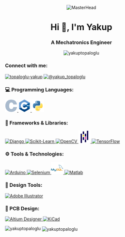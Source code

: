 <p align="center">
  <img src="https://user-images.githubusercontent.com/74038190/212748842-9fcbad5b-6173-4175-8a61-521f3dbb7514.gif" alt="MasterHead">
</p>

<h1 align="center">Hi 👋, I'm Yakup</h1>
<h3 align="center">A Mechatronics Engineer</h3>

<p align="center">
  <img src="https://komarev.com/ghpvc/?username=yakuptopaloglu&label=Profile%20views&color=0e75b6&style=flat" alt="yakuptopaloglu" />
</p>

<h3 align="left">Connect with me:</h3>
<p align="left">
  <a href="https://linkedin.com/in/topaloglu-yakup" target="blank"><img align="center" src="https://raw.githubusercontent.com/rahuldkjain/github-profile-readme-generator/master/src/images/icons/Social/linked-in-alt.svg" alt="topaloglu-yakup" height="30" width="40" /></a>
  <a href="https://www.youtube.com/c/@yakup_topaloglu" target="blank"><img align="center" src="https://raw.githubusercontent.com/rahuldkjain/github-profile-readme-generator/master/src/images/icons/Social/youtube.svg" alt="@yakup_topaloglu" height="30" width="40" /></a>
</p>

<h3 align="left">💻 Programming Languages:</h3>
<p align="left">
  <a href="https://www.cprogramming.com/" target="_blank" rel="noreferrer">
    <img src="https://raw.githubusercontent.com/devicons/devicon/master/icons/c/c-original.svg" alt="C" width="40" height="40"/>
  </a>
  <a href="https://www.w3schools.com/cpp/" target="_blank" rel="noreferrer">
    <img src="https://raw.githubusercontent.com/devicons/devicon/master/icons/cplusplus/cplusplus-original.svg" alt="C++" width="40" height="40"/>
  </a>
  <a href="https://www.python.org" target="_blank" rel="noreferrer">
    <img src="https://raw.githubusercontent.com/devicons/devicon/master/icons/python/python-original.svg" alt="Python" width="40" height="40"/>
  </a>
</p>

<h3 align="left">🧰 Frameworks & Libraries:</h3>
<p align="left">
  <a href="https://www.djangoproject.com/" target="_blank" rel="noreferrer">
    <img src="https://cdn.worldvectorlogo.com/logos/django.svg" alt="Django" width="40" height="40"/>
  </a>
  <a href="https://scikit-learn.org/" target="_blank" rel="noreferrer">
    <img src="https://upload.wikimedia.org/wikipedia/commons/0/05/Scikit_learn_logo_small.svg" alt="Scikit-Learn" width="40" height="40"/>
  </a>
  <a href="https://opencv.org/" target="_blank" rel="noreferrer">
    <img src="https://www.vectorlogo.zone/logos/opencv/opencv-icon.svg" alt="OpenCV" width="40" height="40"/>
  </a>
  <a href="https://pandas.pydata.org/" target="_blank" rel="noreferrer">
    <img src="https://raw.githubusercontent.com/devicons/devicon/2ae2a900d2f041da66e950e4d48052658d850630/icons/pandas/pandas-original.svg" alt="Pandas" width="40" height="40"/>
  </a>
  <a href="https://www.tensorflow.org" target="_blank" rel="noreferrer">
    <img src="https://www.vectorlogo.zone/logos/tensorflow/tensorflow-icon.svg" alt="TensorFlow" width="40" height="40"/>
  </a>
</p>

<h3 align="left">⚙️ Tools & Technologies:</h3>
<p align="left">
  <a href="https://www.arduino.cc/" target="_blank" rel="noreferrer">
    <img src="https://cdn.worldvectorlogo.com/logos/arduino-1.svg" alt="Arduino" width="40" height="40"/>
  </a>
  <a href="https://www.selenium.dev" target="_blank" rel="noreferrer">
    <img src="https://raw.githubusercontent.com/detain/svg-logos/780f25886640cef088af994181646db2f6b1a3f8/svg/selenium-logo.svg" alt="Selenium" width="40" height="40"/>
  </a>
  <a href="https://www.mysql.com/" target="_blank" rel="noreferrer">
    <img src="https://raw.githubusercontent.com/devicons/devicon/master/icons/mysql/mysql-original-wordmark.svg" alt="MySQL" width="40" height="40"/>
  </a>
  <a href="https://www.mathworks.com/" target="_blank" rel="noreferrer">
    <img src="https://upload.wikimedia.org/wikipedia/commons/2/21/Matlab_Logo.png" alt="Matlab" width="40" height="40"/>
  </a>
</p>

<h3 align="left">🎨 Design Tools:</h3>
<p align="left">
  <a href="https://www.adobe.com/in/products/illustrator.html" target="_blank" rel="noreferrer">
    <img src="https://www.vectorlogo.zone/logos/adobe_illustrator/adobe_illustrator-icon.svg" alt="Adobe Illustrator" width="40" height="40"/>
  </a>
</p>

<h3 align="left">🔧 PCB Design:</h3>
<p align="left">
  <a href="https://www.altium.com/" target="_blank" rel="noreferrer">
    <img src="https://seeklogo.com/images/A/altium-designer-logo-44DC9B1E95-seeklogo.com.png" alt="Altium Designer" width="40" height="40"/>
  </a>
  <a href="https://www.kicad.org/" target="_blank" rel="noreferrer">
    <img src="https://upload.wikimedia.org/wikipedia/commons/3/3f/KiCad_icon.svg" alt="KiCad" width="40" height="40"/>
  </a>
</p>

<p><img align="left" src="https://github-readme-stats.vercel.app/api/top-langs?username=yakuptopaloglu&show_icons=true&locale=en&layout=compact" alt="yakuptopaloglu" /></p>

<p>&nbsp;<img align="center" src="https://github-readme-stats.vercel.app/api?username=yakuptopaloglu&show_icons=true&locale=en" alt="yakuptopaloglu" /></p>
